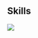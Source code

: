 ## Skills

![](https://skillicons.dev/icons?i=androidstudio,idea,kotlin,py,java,css,html,js,github,git,linux,maven,mysql,sqlite,spring,react)
